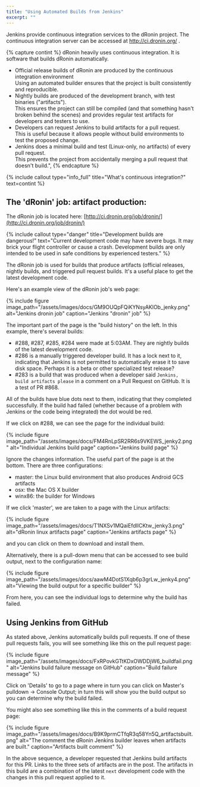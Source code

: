 ```yaml
---
title: "Using Automated Builds from Jenkins"
excerpt: ""
---
```

Jenkins provide continuous integration services to the dRonin project.  The continuous integration server can be accessed at http://ci.dronin.org/ .

{% capture contint %}
dRonin heavily uses continuous integration.  It is software that builds dRonin automatically.
* Official release builds of dRonin are produced by the continuous integration environment  
Using an automated builder ensures that the project is built consistently and reproducible.
* Nightly builds are produced of the development branch, with test binaries (\"artifacts\").  
This ensures the project can still be compiled (and that something hasn't broken behind the scenes) and provides regular test artifacts for developers and testers to use.
* Developers can request Jenkins to build artifacts for a pull request.  
This is useful because it allows people without build environments to test the proposed change.
* Jenkins does a minimal build and test (Linux-only, no artifacts) of every pull request.  
This prevents the project from accidentally merging a pull request that doesn't build.",
{% endcapture %}

{% include callout type="info_full" title="What's continuous integration?" text=contint %}

## The 'dRonin' job: artifact production:

The dRonin job is located here: [http://ci.dronin.org/job/dronin/](http://ci.dronin.org/job/dronin/)

{% include callout type="danger" title="Development builds are dangerous!" text="Current development code may have severe bugs.  It may brick your flight controller or cause a crash.  Development builds are only intended to be used in safe conditions by experienced testers." %}

The dRonin job is used for builds that produce artifacts (official releases, nightly builds, and triggered pull request builds.  It's a useful place to get the latest development code.

Here's an example view of the dRonin job's web page:

{% include figure image_path="/assets/images/docs/GM9OUQpFQiKYNsyAKlOb_jenky.png" alt="Jenkins dronin job" caption="Jenkins \"dronin\" job" %}

The important part of the page is the "build history" on the left.  In this example, there's several builds:

* \#288, \#287, \#285, \#284 were made at 5:03AM.  They are nightly builds of the latest development code.
* \#286 is a manually triggered developer build.  It has a lock next to it, indicating that Jenkins is not permitted to automatically erase it to save disk space.  Perhaps it is a beta or other specialized test release?
* \#283 is a build that was produced when a developer said `Jenkins, build artifacts please` in a comment on a Pull Request on GitHub.  It is a test of PR \#868.

All of the builds have blue dots next to them, indicating that they completed successfully.  If the build had failed (whether because of a problem with Jenkins or the code being integrated) the dot would be red.

If we click on #288, we can see the page for the individual build:

{% include figure image_path="/assets/images/docs/FM4RnLpSR2RR6s9VKEWS_jenky2.png" alt="Individual Jenkins build page" caption="Jenkins build page" %}

Ignore the changes information.  The useful part of the page is at the bottom.  There are three configurations:

* master: the Linux build environment that also produces Android GCS artifacts
* osx: the Mac OS X builder
* winx86: the builder for Windows

If we click 'master', we are taken to a page with the Linux artifacts:

{% include figure image_path="/assets/images/docs/T1NXSv1MQaiEfdIlCKtw_jenky3.png" alt="dRonin linux artifacts page" caption="Jenkins artifacts page" %}

and you can click on them to download and install them.

Alternatively, there is a pull-down menu that can be accessed to see build output, next to the configuration name:

{% include figure image_path="/assets/images/docs/aawM4DotS1Xqb6p3grLw_jenky4.png" alt="Viewing the build output for a specific builder" %}

From here, you can see the individual logs to determine why the build has failed.

## Using Jenkins from GitHub

As stated above, Jenkins automatically builds pull requests.  If one of these pull requests fails, you will see something like this on the pull request page:

{% include figure image_path="/assets/images/docs/FxRPovkGTtKDxOWDDjW6_buildfail.png" alt="Jenkins build failure message on GitHub" caption="Build failure message" %}

Click on 'Details' to go to a page where in turn you can click on Master's pulldown -> Console Output; in turn this will show you the build output so you can determine why the build failed.

You might also see something like this in the comments of a build request page:

{% include figure image_path="/assets/images/docs/B9K9prmCTfqR3q58Yn5Q_artifactsbuilt.png" alt="The comment the dRonin Jenkins builder leaves when artifacts are built." caption="Artifacts built comment" %}

In the above sequence, a developer requested that Jenkins build artifacts for this PR.  Links to the three sets of artifacts are in the post.  The artifacts in this build are a combination of the latest `next` development code with the changes in this pull request applied to it.
